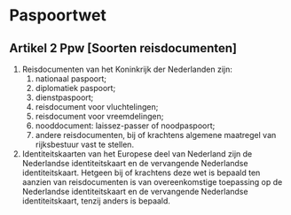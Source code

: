 # Paspoortwet
## Artikel 2 Ppw [Soorten reisdocumenten]
1. Reisdocumenten van het Koninkrijk der Nederlanden zijn:
    1. nationaal paspoort;
    2. diplomatiek paspoort;
    3. dienstpaspoort;
    4. reisdocument voor vluchtelingen;
    5. reisdocument voor vreemdelingen;
    6. nooddocument: laissez-passer of noodpaspoort;
    7. andere reisdocumenten, bij of krachtens algemene maatregel van rijksbestuur vast te stellen.
2. Identiteitskaarten van het Europese deel van Nederland zijn de Nederlandse identiteitskaart en de vervangende Nederlandse identiteitskaart. Hetgeen bij of krachtens deze wet is bepaald ten aanzien van reisdocumenten is van overeenkomstige toepassing op de Nederlandse identiteitskaart en de vervangende Nederlandse identiteitskaart, tenzij anders is bepaald.